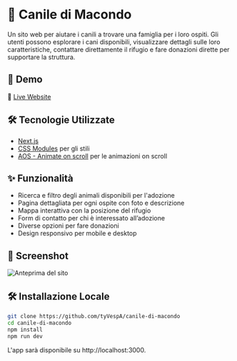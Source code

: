 # 🐶 Canile di Macondo

Un sito web per aiutare i canili a trovare una famiglia per i loro ospiti. Gli utenti possono esplorare i cani disponibili, visualizzare dettagli sulle loro caratteristiche, contattare direttamente il rifugio e fare donazioni dirette per supportare la struttura.

## 🚀 Demo

🔗 [Live Website](https://caniledimacondo.net)

## 🛠 Tecnologie Utilizzate

- [Next.js](https://nextjs.org/)
- [CSS Modules](https://github.com/css-modules/css-modules) per gli stili
- [AOS - Animate on scroll](https://www.npmjs.com/package/aos) per le animazioni on scroll

## ✨ Funzionalità

- Ricerca e filtro degli animali disponibili per l'adozione
- Pagina dettagliata per ogni ospite con foto e descrizione
- Mappa interattiva con la posizione del rifugio
- Form di contatto per chi è interessato all’adozione
- Diverse opzioni per fare donazioni
- Design responsivo per mobile e desktop

## 📸 Screenshot

![Anteprima del sito](https://www.marcomigliavacca.it/_next/image?url=%2Fimages%2FprojectsImages%2FcanileThumbnail.jpg&w=640&q=75)

## 🛠 Installazione Locale

```bash
git clone https://github.com/tyVespA/canile-di-macondo
cd canile-di-macondo
npm install
npm run dev
```

L'app sarà disponibile su http://localhost:3000.

<!-- ## Test

Learnt:
dropdowns
[id] - dynamic links
filters
planning for changes: ex change colors, use vars instead of hardcode
variable favicon
openGraph metadata
relative pathing
useParams to populate form

TODO:
underline effect while hover on nav (?)
lightbox (maybe?)
refractor navbar -->
